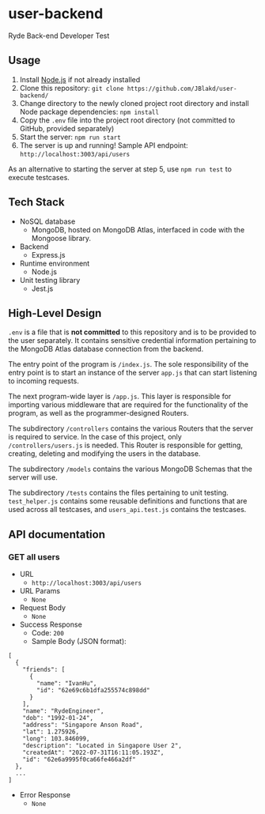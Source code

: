 # user-backend
 Ryde Back-end Developer Test

## Usage
1. Install [Node.js](https://nodejs.org/en/download/) if not already installed
2. Clone this repository: `git clone https://github.com/JBlakd/user-backend/`
3. Change directory to the newly cloned project root directory and install Node package dependencies: `npm install`
4. Copy the `.env` file into the project root directory (not committed to GitHub, provided separately)
5. Start the server: `npm run start`
6. The server is up and running! Sample API endpoint: `http://localhost:3003/api/users`

As an alternative to starting the server at step 5, use `npm run test` to execute testcases.

## Tech Stack
* NoSQL database
  * MongoDB, hosted on MongoDB Atlas, interfaced in code with the Mongoose library.
* Backend
  * Express.js
* Runtime environment
  * Node.js
* Unit testing library
  * Jest.js

## High-Level Design
`.env` is a file that is **not committed** to this repository and is to be provided to the user separately. It contains sensitive credential information pertaining to the MongoDB Atlas database connection from the backend.

The entry point of the program is `/index.js`. The sole responsibility of the entry point is to start an instance of the server `app.js` that can start listening to incoming requests.

The next program-wide layer is `/app.js`. This layer is responsible for importing various middleware that are required for the functionality of the program, as well as the programmer-designed Routers.

The subdirectory `/controllers` contains the various Routers that the server is required to service. In the case of this project, only `/controllers/users.js` is needed. This Router is responsible for getting, creating, deleting and modifying the users in the database.

The subdirectory `/models` contains the various MongoDB Schemas that the server will use. 

The subdirectory `/tests` contains the files pertaining to unit testing. `test_helper.js` contains some reusable definitions and functions that are used across all testcases, and `users_api.test.js` contains the testcases. 

## API documentation

### GET all users
* URL
  * `http://localhost:3003/api/users`
* URL Params
  * `None`
* Request Body
  * `None`
* Success Response
  * Code: `200`
  * Sample Body (JSON format):
```
[
  {
    "friends": [
      {
        "name": "IvanHu",
        "id": "62e69c6b1dfa255574c898dd"
      }
    ],
    "name": "RydeEngineer",
    "dob": "1992-01-24",
    "address": "Singapore Anson Road",
    "lat": 1.275926,
    "long": 103.846099,
    "description": "Located in Singapore User 2",
    "createdAt": "2022-07-31T16:11:05.193Z",
    "id": "62e6a9995f0ca66fe466a2df"
  },
  ...
]
```
* Error Response
  * `None`
